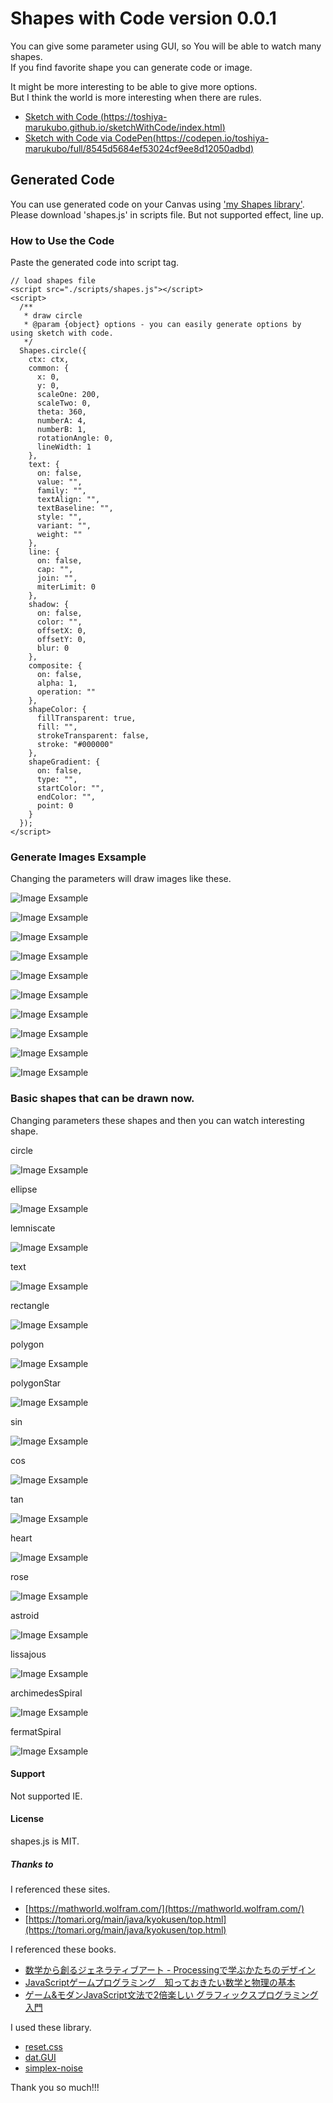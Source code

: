 # Shapes with Code version 0.0.1
You can give some parameter using GUI, so You will be able to watch many shapes.  
If you find favorite shape you can generate code or image.

It might be more interesting to be able to give more options.  
But I think the world is more interesting when there are rules.
  
- [Sketch with Code (https://toshiya-marukubo.github.io/sketchWithCode/index.html)](https://toshiya-marukubo.github.io/sketchWithCode/index.html)  
- [Sketch with Code via CodePen(https://codepen.io/toshiya-marukubo/full/8545d5684ef53024cf9ee8d12050adbd)](https://codepen.io/toshiya-marukubo/full/8545d5684ef53024cf9ee8d12050adbd)

## Generated Code
You can use generated code on your Canvas using ['my Shapes library']('https://github.com/toshiya-marukubo/toshiya-marukubo.github.io/blob/main/sketchWithCode/README.md'). 
Please download 'shapes.js' in scripts file. But not supported effect, line up.

### How to Use the Code
Paste the generated code into script tag.
```
// load shapes file
<script src="./scripts/shapes.js"></script>
<script>
  /**
   * draw circle
   * @param {object} options - you can easily generate options by using sketch with code.
   */
  Shapes.circle({
    ctx: ctx,
    common: {
      x: 0,
      y: 0,
      scaleOne: 200,
      scaleTwo: 0,
      theta: 360,
      numberA: 4,
      numberB: 1,
      rotationAngle: 0,
      lineWidth: 1
    },
    text: {
      on: false,
      value: "",
      family: "",
      textAlign: "",
      textBaseline: "",
      style: "",
      variant: "",
      weight: ""
    },
    line: {
      on: false,
      cap: "",
      join: "",
      miterLimit: 0
    },
    shadow: {
      on: false,
      color: "",
      offsetX: 0,
      offsetY: 0,
      blur: 0
    },
    composite: {
      on: false,
      alpha: 1,
      operation: ""
    },
    shapeColor: {
      fillTransparent: true,
      fill: "",
      strokeTransparent: false,
      stroke: "#000000"
    },
    shapeGradient: {
      on: false,
      type: "",
      startColor: "",
      endColor: "",
      point: 0
    }
  });
</script>
```
### Generate Images Exsample
Changing the parameters will draw images like these.  

![Image Exsample](./images/1621934047723.png)

![Image Exsample](./images/1621935034822.png)

![Image Exsample](./images/1621935261351.png)

![Image Exsample](./images/1621935418041.png)

![Image Exsample](./images/1621936089305.png)

![Image Exsample](./images/1621936503079.png)

![Image Exsample](./images/1621936904524.png)

![Image Exsample](./images/1621937467858.png)

![Image Exsample](./images/1621937619219.png)

![Image Exsample](./images/1621937740911.png)

### Basic shapes that can be drawn now.
Changing parameters these shapes and then you can watch interesting shape.

circle

![Image Exsample](./images/1621939904646.png)

ellipse

![Image Exsample](./images/1621939908962.png)

lemniscate

![Image Exsample](./images/1621939913135.png)

text

![Image Exsample](./images/1621939919316.png)

rectangle

![Image Exsample](./images/1621939925139.png)

polygon

![Image Exsample](./images/1621939930720.png)

polygonStar

![Image Exsample](./images/1621939935954.png)

sin

![Image Exsample](./images/1621939941131.png)

cos

![Image Exsample](./images/1621939945747.png)

tan

![Image Exsample](./images/1621939950684.png)

heart

![Image Exsample](./images/1621939955869.png)

rose

![Image Exsample](./images/1621939963624.png)

astroid

![Image Exsample](./images/1621939969195.png)

lissajous

![Image Exsample](./images/1621939974986.png)

archimedesSpiral

![Image Exsample](./images/1621939980211.png)

fermatSpiral

![Image Exsample](./images/1621939985913.png)

#### Support
Not supported IE.

#### License
shapes.js is MIT.

##### Thanks to
I referenced these sites.
- [https://mathworld.wolfram.com/](https://mathworld.wolfram.com/)
- [https://tomari.org/main/java/kyokusen/top.html](https://tomari.org/main/java/kyokusen/top.html)

I referenced these books.
- [数学から創るジェネラティブアート - Processingで学ぶかたちのデザイン](https://www.amazon.co.jp/%E6%95%B0%E5%AD%A6%E3%81%8B%E3%82%89%E5%89%B5%E3%82%8B%E3%82%B8%E3%82%A7%E3%83%8D%E3%83%A9%E3%83%86%E3%82%A3%E3%83%96%E3%82%A2%E3%83%BC%E3%83%88-Processing%E3%81%A7%E5%AD%A6%E3%81%B6%E3%81%8B%E3%81%9F%E3%81%A1%E3%81%AE%E3%83%87%E3%82%B6%E3%82%A4%E3%83%B3-%E5%B7%B4%E5%B1%B1-%E7%AB%9C%E6%9D%A5/dp/4297104636)
- [JavaScriptゲームプログラミング　知っておきたい数学と物理の基本](https://www.amazon.co.jp/JavaScript%E3%82%B2%E3%83%BC%E3%83%A0%E3%83%97%E3%83%AD%E3%82%B0%E3%83%A9%E3%83%9F%E3%83%B3%E3%82%B0-%E7%9F%A5%E3%81%A3%E3%81%A6%E3%81%8A%E3%81%8D%E3%81%9F%E3%81%84%E6%95%B0%E5%AD%A6%E3%81%A8%E7%89%A9%E7%90%86%E3%81%AE%E5%9F%BA%E6%9C%AC-Future-Coders%EF%BC%88NextPublishing%EF%BC%89-%E7%94%B0%E4%B8%AD-%E8%B3%A2%E4%B8%80%E9%83%8E-ebook/dp/B06XSZ3Y2F/ref=sr_1_10?dchild=1&qid=1622019640&refinements=p_n_feature_seven_browse-bin%3A3232386051&s=books&sr=1-10)
- [ゲーム&モダンJavaScript文法で2倍楽しい グラフィックスプログラミング入門](https://www.amazon.co.jp/%E3%83%A2%E3%83%80%E3%83%B3JavaScript%E6%96%87%E6%B3%95%E3%81%A72%E5%80%8D%E6%A5%BD%E3%81%97%E3%81%84-%E3%82%B0%E3%83%A9%E3%83%95%E3%82%A3%E3%83%83%E3%82%AF%E3%82%B9%E3%83%97%E3%83%AD%E3%82%B0%E3%83%A9%E3%83%9F%E3%83%B3%E3%82%B0%E5%85%A5%E9%96%80-%E2%80%94%E2%80%94%E3%83%AA%E3%82%A2%E3%83%AB%E3%82%BF%E3%82%A4%E3%83%A0%E3%81%AB%E5%8B%95%E3%81%8F%E7%94%BB%E9%9D%A2%E3%82%92%E6%8F%8F%E3%81%8F%E3%80%82%E3%83%97%E3%83%AD%E3%82%B0%E3%83%A9%E3%83%9E%E3%83%BC%E7%9B%B4%E4%BC%9D%E3%81%AE%E5%9F%BA%E6%9C%AC-PRESS-plus/dp/4297110857)

I used these library.
- [reset.css](https://gist.github.com/DavidWells/18e73022e723037a50d6)
- [dat.GUI](https://github.com/dataarts/dat.gui)
- [simplex-noise](https://github.com/jwagner/simplex-noise.js/)

Thank you so much!!!
